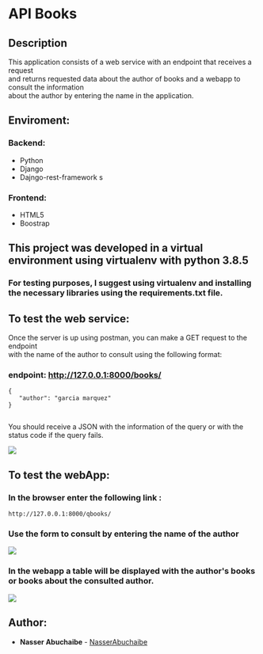 # API Books

## **Description**  

This application consists of a web service with an endpoint that receives a request  
 and returns requested data about the author of books and a webapp to consult the information  
 about the author by entering the name in the application.  

## **Enviroment:**

### **Backend:**
* Python
* Django
* Dajngo-rest-framework
s
### **Frontend:**
* HTML5
* Boostrap

## This project was developed in a virtual environment using virtualenv with python 3.8.5 

### For testing purposes, I suggest using virtualenv and installing the necessary libraries using the requirements.txt file. 

## **To test the web service:**

Once the server is up using postman, you can make a GET request to the endpoint  
with the name of the author to consult using the following format:

### endpoint:  http://127.0.0.1:8000/books/

```
{
   "author": "garcia marquez"
}
   
```

You should receive a JSON with the information of the query or with the status code if the query fails.  


<img src="https://i.imgur.com/Kvevj9b.png">  

## **To test the webApp:**

### In the browser enter the following link :  

```
http://127.0.0.1:8000/qbooks/
```  

### Use the form to consult by entering the name of the author


<img src="https://i.imgur.com/98PSAFF.png">  

### In the webapp a table will be displayed with the author's books or books about the consulted author.

<img src="https://i.imgur.com/WP0H30L.png">  





## **Author:**
* **Nasser Abuchaibe** - [NasserAbuchaibe](https://github.com/NasserAbuchaibe)